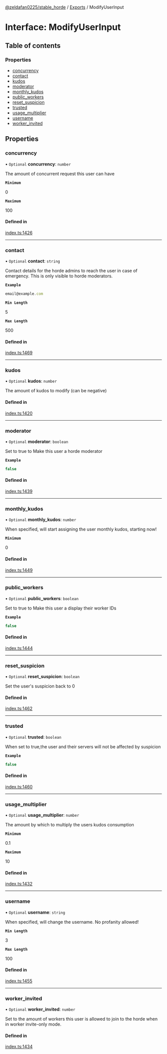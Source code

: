[@zeldafan0225/stable_horde](../README.md) / [Exports](../modules.md) / ModifyUserInput

# Interface: ModifyUserInput

## Table of contents

### Properties

- [concurrency](ModifyUserInput.md#concurrency)
- [contact](ModifyUserInput.md#contact)
- [kudos](ModifyUserInput.md#kudos)
- [moderator](ModifyUserInput.md#moderator)
- [monthly\_kudos](ModifyUserInput.md#monthly_kudos)
- [public\_workers](ModifyUserInput.md#public_workers)
- [reset\_suspicion](ModifyUserInput.md#reset_suspicion)
- [trusted](ModifyUserInput.md#trusted)
- [usage\_multiplier](ModifyUserInput.md#usage_multiplier)
- [username](ModifyUserInput.md#username)
- [worker\_invited](ModifyUserInput.md#worker_invited)

## Properties

### concurrency

• `Optional` **concurrency**: `number`

The amount of concurrent request this user can have

**`Minimum`**

0

**`Maximum`**

100

#### Defined in

[index.ts:1426](https://github.com/ZeldaFan0225/stable_horde/blob/da4b9dc/index.ts#L1426)

___

### contact

• `Optional` **contact**: `string`

Contact details for the horde admins to reach the user in case of emergency. This is only visible to horde moderators.

**`Example`**

```ts
email@example.com
```

**`Min Length`**

5

**`Max Length`**

500

#### Defined in

[index.ts:1469](https://github.com/ZeldaFan0225/stable_horde/blob/da4b9dc/index.ts#L1469)

___

### kudos

• `Optional` **kudos**: `number`

The amount of kudos to modify (can be negative)

#### Defined in

[index.ts:1420](https://github.com/ZeldaFan0225/stable_horde/blob/da4b9dc/index.ts#L1420)

___

### moderator

• `Optional` **moderator**: `boolean`

Set to true to Make this user a horde moderator

**`Example`**

```ts
false
```

#### Defined in

[index.ts:1439](https://github.com/ZeldaFan0225/stable_horde/blob/da4b9dc/index.ts#L1439)

___

### monthly\_kudos

• `Optional` **monthly\_kudos**: `number`

When specified, will start assigning the user monthly kudos, starting now!

**`Minimum`**

0

#### Defined in

[index.ts:1449](https://github.com/ZeldaFan0225/stable_horde/blob/da4b9dc/index.ts#L1449)

___

### public\_workers

• `Optional` **public\_workers**: `boolean`

Set to true to Make this user a display their worker IDs

**`Example`**

```ts
false
```

#### Defined in

[index.ts:1444](https://github.com/ZeldaFan0225/stable_horde/blob/da4b9dc/index.ts#L1444)

___

### reset\_suspicion

• `Optional` **reset\_suspicion**: `boolean`

Set the user's suspicion back to 0

#### Defined in

[index.ts:1462](https://github.com/ZeldaFan0225/stable_horde/blob/da4b9dc/index.ts#L1462)

___

### trusted

• `Optional` **trusted**: `boolean`

When set to true,the user and their servers will not be affected by suspicion

**`Example`**

```ts
false
```

#### Defined in

[index.ts:1460](https://github.com/ZeldaFan0225/stable_horde/blob/da4b9dc/index.ts#L1460)

___

### usage\_multiplier

• `Optional` **usage\_multiplier**: `number`

The amount by which to multiply the users kudos consumption

**`Minimum`**

0.1

**`Maximum`**

10

#### Defined in

[index.ts:1432](https://github.com/ZeldaFan0225/stable_horde/blob/da4b9dc/index.ts#L1432)

___

### username

• `Optional` **username**: `string`

When specified, will change the username. No profanity allowed!

**`Min Length`**

3

**`Max Length`**

100

#### Defined in

[index.ts:1455](https://github.com/ZeldaFan0225/stable_horde/blob/da4b9dc/index.ts#L1455)

___

### worker\_invited

• `Optional` **worker\_invited**: `number`

Set to the amount of workers this user is allowed to join to the horde when in worker invite-only mode.

#### Defined in

[index.ts:1434](https://github.com/ZeldaFan0225/stable_horde/blob/da4b9dc/index.ts#L1434)
